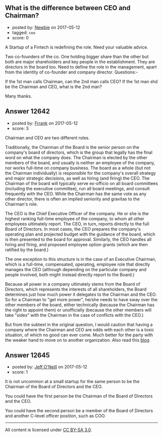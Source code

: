 ## What is the difference between CEO and Chairman?

- posted by: [Newbie](https://stackexchange.com/users/10882664/newbie) on 2017-05-12
- tagged: `ceo`
- score: 0

A Startup of a Fintech is redefining the role.  Need your valuable advice.

Two co-founders of the co. One holding bigger share than the other but both are major shareholders and key people in the establishment. They are directors in the board too. Need to define the role in the management, apart from the identity of co-founder and company director. Questions:-

If the 1st man calls Chairman, can the 2nd man calls CEO?
If the 1st man shd be the Chairman and CEO, what is the 2nd man?

Many thanks.



## Answer 12642

- posted by: [Frrank](https://stackexchange.com/users/7699745/frrank) on 2017-05-12
- score: 3

<p>Chairman and CEO are two different roles.</p>

<p>Traditionally, the Chairman of the Board is the senior person on the company's board of directors, which is the group that legally has the final word on what the company does. The Chairman is elected by the other members of the board, and usually is neither an employee of the company, nor works full-time on company business. The board as a whole (but not the Chairman individually) is responsible for the company's overall strategy and major strategic decisions, as well as hiring (and firing) the CEO. The Chairman of the board will typically serve ex-officio on all board committees (including the executive committee), run all board meetings, and consult frequently with the CEO. While the Chairman has the same vote as any other director, there is often an implied seniority and gravitas to the Chairman's role.</p>

<p>The CEO is the Chief Executive Officer of the company. He or she is the highest ranking full-time employee of the company, to whom all other employees ultimately report. The CEO, in turn, reports directly to the full Board of Directors. In most cases, the CEO prepares the company's operating plan and projected budget with the guidance of the board, which is then presented to the board for approval. Similarly, the CEO handles all hiring and firing, and proposed employee option grants (which are then ratified by the board.)</p>

<p>The one exception to this structure is in the case of an Executive Chairman, which is a full-time, compensated, operating, employee role that directly manages the CEO (although depending on the particular company and people involved, both might instead directly report to the Board.)</p>

<p>Because all power in a company ultimately stems from the Board of Directors, which represents the interests of all shareholders, the Board determines just how much power it delegates to the Chairman and the CEO. So for a Chairman to "get more power", he/she needs to have sway over the other members of the board, either technically (because the Chairman has the right to appoint them) or unofficially (because the other members will take "sides" with the Chairman in the case of conflicts with the CEO.)</p>

<p>But from the subtext in the original question, I would caution that having a company where the Chairman and CEO are odds with each other is a toxic situation, of which no good can ever come. Much better for the party with the weaker hand to move on to another organization.
Also read this <a href="http://www.slate.com/articles/news_and_politics/explainer/2000/01/whats_the_difference_between_ceos_and_chairmen.html" rel="nofollow noreferrer">blog</a> </p>



## Answer 12645

- posted by: [Jeff O'Neill](https://stackexchange.com/users/46273/jeff-o-neill) on 2017-05-12
- score: 1

It is not uncommon at a small startup for the same person to be the Chairman of the Board of Directors and the CEO.

You could have the first person be the Chairman of the Board of Directors and the CEO.

You could have the second person be a member of the Board of Directors and another C-level officer position, such as COO.



---

All content is licensed under [CC BY-SA 3.0](https://creativecommons.org/licenses/by-sa/3.0/).
